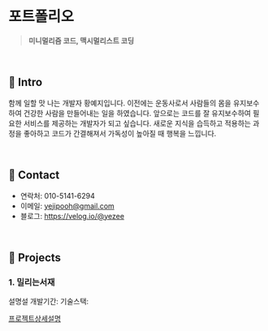 # 포트폴리오
> **미니멀리즘 코드, 맥시멀리스트 코딩**

<br/>

## 📌 Intro
함께 일할 맛 나는 개발자 황예지입니다.
이전에는 운동사로서 사람들의 몸을 유지보수하여 건강한 사람을 만들어내는 일을 하였습니다. 앞으로는 코드를 잘 유지보수하여 필요한 서비스를 제공하는 개발자가 되고 싶습니다. 
새로운 지식을 습득하고 적용하는 과정을 좋아하고 코드가 간결해져서 가독성이 높아질 때 행복을 느낍니다.

<br/>

## 📌 Contact
* 연락처: 010-5141-6294
* 이메일: yejipooh@gmail.com
* 블로그: https://velog.io/@yezee

<br/>

## 📌 Projects
### 1. 밀리는서재
설명설
개발기간:
기술스택:

[프로젝트상세설명](https://github.com/yezee-e/justcode-7-2nd-millieIslibrary-front)
